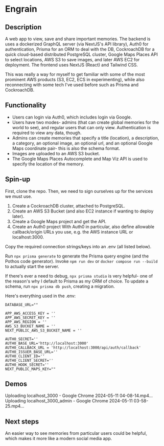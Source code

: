 # Engrain

## Description

A web app to view, save and share important memories. The backend is uses a dockerized GraphQL server (via NextJS's API library), Auth0 for authentication, Prisma for an ORM to deal with the DB, CockroachDB for a quick cloud-based distributed PostgreSQL cluster, Google Maps Places API to select locations, AWS S3 to save images, and later AWS EC2 for deployment. The frontend uses NextJS (React) and Tailwind CSS.

This was really a way for myself to get familiar with some of the most prominent AWS products (S3, EC2, ECS in experimenting), while also reconnecting with some tech I've used before such as Prisma and CockroachDB.

## Functionality
- Users can login via Auth0, which includes login via Google.
- Users have two modes- admins (that can create global memories for the world to see), and regular users that can only view. Authentication is required to view any data, though.
- Admins can create memories that specify a title (location), a description, a category, an optional image, an optional url, and an optional Google Maps coordinate pair- this is also the schema format.
- Images are uploaded to an AWS S3 bucket.
- The Google Maps Places Autocomplete and Map Viz API is used to specify the location of the memory.

## Spin-up
First, clone the repo.
Then, we need to sign ourselves up for the services we must use.

1. Create a CockroachDB cluster, attached to PostgreSQL.
2. Create an AWS S3 Bucket (and also EC2 instance if wanting to deploy later).
3. Create a Google Maps project and get the API.
4. Create an Auth0 project
With Auth0 in particular, also define allowable callback/origin URLs you use, e.g. the AWS instance URL or localhost:3000.

Copy the required connection strings/keys into an .env (all listed below).

Run `npx prisma generate` to generate the Prisma query engine (and the Pothos code generator).
Invoke `npm run dev` or `docker compose run --build` to actually start the server.

If there's ever a need to debug, `npx prisma studio` is very helpful- one of the reason's why I default to Prisma as my ORM of choice. To update a schema, run `npx prisma db push`, creating a migration.


Here's everything used in the .env:

```
DATABASE_URL=""

APP_AWS_ACCESS_KEY = ''
APP_AWS_SECRET_KEY = ''
APP_AWS_REGION = ''
AWS_S3_BUCKET_NAME = ''
NEXT_PUBLIC_AWS_S3_BUCKET_NAME = ''

AUTH0_SECRET=''
AUTH0_BASE_URL='http://localhost:3000'
AUTH0_CALLBACK_URL = 'http://localhost:3000/api/auth/callback'
AUTH0_ISSUER_BASE_URL=''
AUTH0_CLIENT_ID=''
AUTH0_CLIENT_SECRET=''
AUTH0_HOOK_SECRET=''
NEXT_PUBLIC_MAPS_KEY=""
```

## Demos
Uploading localhost_3000 - Google Chrome 2024-05-11 04-08-14.mp4…
Uploading localhost_3000_admin - Google Chrome 2024-05-11 03-58-25.mp4…

## Next steps
An easier way to see memories from particular users could be helpful, which makes it more like a modern social media app.


